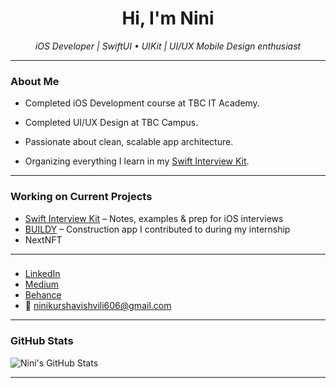 <h1 align="center">Hi, I'm Nini </h1>

<p align="center">
  <i>iOS Developer | SwiftUI • UIKit | UI/UX Mobile Design enthusiast </i>
</p>

---

### About Me

 - Completed iOS Development course at TBC IT Academy.

 - Completed  UI/UX Design at TBC Campus.

 - Passionate about clean, scalable app architecture.

 - Organizing everything I learn in my [Swift Interview Kit](https://github.com/ninikurshavishvili/Swift-Interview-Kit).



---

### Working on Current Projects

- [Swift Interview Kit](https://github.com/ninikurshavishvili/Swift-Interview-Kit) – Notes, examples & prep for iOS interviews  
- [BUILDY](https://github.com/ninikurshavishvili/BUILDY) – Construction app I contributed to during my internship
- NextNFT 

---

###

- [LinkedIn](https://www.linkedin.com/in/nini-kurshavishvili-820178224/)
- [Medium](https://medium.com/@nino.kurshavishvili.1)
- [Behance](https://www.behance.net/ninikurshavishvili)  
- 📧 ninikurshavishvili606@gmail.com

---

### GitHub Stats


![Nini's GitHub Stats](https://github-readme-stats.vercel.app/api?username=ninikurshavishvili&show_icons=true&theme=radical&count_private=true&v=1)


---

